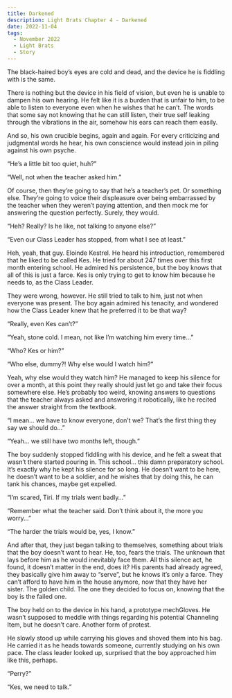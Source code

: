 ```yaml
---
title: Darkened
description: Light Brats Chapter 4 - Darkened
date: 2022-11-04
tags:
  - November 2022
  - Light Brats
  - Story
---
```


The black-haired boy’s eyes are cold and dead, and the device he is fiddling with is the same.

There is nothing but the device in his field of vision, but even he is unable to dampen his own hearing. He felt like it is a burden that is unfair to him, to be able to listen to everyone even when he wishes that he can’t. The words that some say not knowing that he can still listen, their true self leaking through the vibrations in the air, somehow his ears can reach them easily.

And so, his own crucible begins, again and again. For every criticizing and judgmental words he hear, his own conscience would instead join in piling against his own psyche. 

“He’s a little bit too quiet, huh?”

“Well, not when the teacher asked him.”

Of course, then they’re going to say that he’s a teacher’s pet. Or something else. They’re going to voice their displeasure over being embarrassed by the teacher when they weren’t paying attention, and then mock me for answering the question perfectly. Surely, they would.

“Heh? Really? Is he like, not talking to anyone else?”

“Even our Class Leader has stopped, from what I see at least.”

Heh, yeah, that guy. Eloinde Kestrel. He heard his introduction, remembered that he liked to be called Kes. He tried for about 247 times over this first month entering school. He admired his persistence, but the boy knows that all of this is just a farce. Kes is only trying to get to know him because he needs to, as the Class Leader.

They were wrong, however. He still tried to talk to him, just not when everyone was present. The boy again admired his tenacity, and wondered how the Class Leader knew that he preferred it to be that way?

“Really, even Kes can’t?”

“Yeah, stone cold. I mean, not like I’m watching him every time…”

“Who? Kes or him?”

“Who else, dummy?! Why else would I watch him?”

Yeah, why else would they watch him? He managed to keep his silence for over a month, at this point they really should just let go and take their focus somewhere else. He’s probably too weird, knowing answers to questions that the teacher always asked and answering it robotically, like he recited the answer straight from the textbook.

“I mean… we have to know everyone, don’t we? That’s the first thing they say we should do…”

“Yeah… we still have two months left, though.”

The boy suddenly stopped fiddling with his device, and he felt a sweat that wasn’t there started pouring in. This school… this damn preparatory school. It’s exactly why he kept his silence for so long. He doesn’t want to be here, he doesn’t want to be a soldier, and he wishes that by doing this, he can tank his chances, maybe get expelled.

“I’m scared, Tiri. If my trials went badly…”

“Remember what the teacher said. Don’t think about it, the more you worry…”

“The harder the trials would be, yes, I know.”

And after that, they just began talking to themselves, something about trials that the boy doesn’t want to hear. He, too, fears the trials. The unknown that lays before him as he would inevitably face them. All this silence act, he found, it doesn’t matter in the end, does it? His parents had already agreed, they basically give him away to “serve”, but he knows it’s only a farce. They can’t afford to have him in the house anymore, now that they have her sister. The golden child. The one they decided to focus on, knowing that the boy is the failed one.

The boy held on to the device in his hand, a prototype mechGloves. He wasn’t supposed to meddle with things regarding his potential Channeling Item, but he doesn’t care. Another form of protest. 

He slowly stood up while carrying his gloves and shoved them into his bag. He carried it as he heads towards someone, currently studying on his own pace. The class leader looked up, surprised that the boy approached him like this, perhaps.

“Perry?”

“Kes, we need to talk.”
